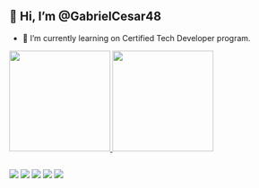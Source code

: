 ## 👋 Hi, I’m @GabrielCesar48
- 🌱 I’m currently learning on Certified Tech Developer program.

<div>
  <a href="https://github.com/GabrielCesar48">
  <img height="180em" src="https://github-readme-stats.vercel.app/api?username=GabrielCesar48&show_icons=true&theme=vue-dark&include_all_commits=true&count_private=true"/>
  <img height="180em" src="https://github-readme-stats.vercel.app/api/top-langs/?username=GabrielCesar48&layout=compact&langs_count=7&theme=vue-dark"/>
</div>
  
##
  
<div> 
 <a href="https://instagram.com/gabr_ce" target="_blank"><img src="https://img.shields.io/badge/-Instagram-%23E4405F?style=for-the-badge&logo=instagram&logoColor=white" target="_blank"></a>
 	<a href="https://www.twitch.tv/gabriel484" target="_blank"><img src="https://img.shields.io/badge/Twitch-9146FF?style=for-the-badge&logo=twitch&logoColor=white" target="_blank"></a>
 <a href="https://discord.gg/GabrielCesar#6790" target="_blank"><img src="https://img.shields.io/badge/Discord-7289DA?style=for-the-badge&logo=discord&logoColor=white" target="_blank"></a> 
  <a href = "mailto:gabrielcesar48@gmail.com"><img src="https://img.shields.io/badge/-Gmail-%23333?style=for-the-badge&logo=gmail&logoColor=white" target="_blank"></a>
  <a href="https://www.linkedin.com/in/gabrielcesar48/" target="_blank"><img src="https://img.shields.io/badge/-LinkedIn-%230077B5?style=for-the-badge&logo=linkedin&logoColor=white" target="_blank"></a> 
 

 
</div>

